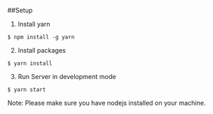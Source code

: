 ##Setup

1. Install yarn 
```shell script
$ npm install -g yarn 
```

2. Install packages
```shell script
$ yarn install
```

3. Run Server in development mode
```
$ yarn start
```

Note: Please make sure you have nodejs installed on your machine.
